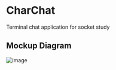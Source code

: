# CharChat
Terminal chat application for socket study

## Mockup Diagram
![image](https://user-images.githubusercontent.com/30878588/204161330-2608b4ee-8f7a-4c53-9bf9-8020982c8f43.png)
